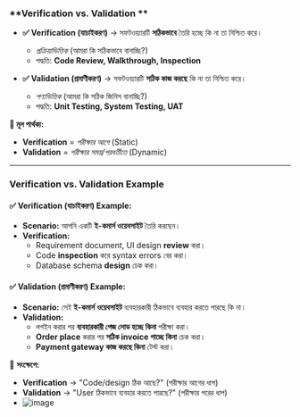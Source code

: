 ### **Verification vs. Validation **  

- **✅ Verification (যাচাইকরণ)** → সফটওয়্যারটি **সঠিকভাবে** তৈরি হচ্ছে কি না তা নিশ্চিত করে।  
  - *প্রক্রিয়াভিত্তিক* (আমরা কি সঠিকভাবে বানাচ্ছি?)  
  - পদ্ধতি: **Code Review, Walkthrough, Inspection**  

- **✅ Validation (প্রমাণীকরণ)** → সফটওয়্যারটি **সঠিক কাজ করছে** কি না তা নিশ্চিত করে।  
  - *পণ্যভিত্তিক* (আমরা কি সঠিক জিনিস বানাচ্ছি?)  
  - পদ্ধতি: **Unit Testing, System Testing, UAT**  

**🔹 মূল পার্থক্য:**  
- **Verification** = *পরীক্ষার আগে* (Static)  
- **Validation** = *পরীক্ষার সময়/পরবর্তীতে* (Dynamic)
- ----------------------------------------------------------------------------------------
### **Verification vs. Validation Example**  

#### **✅ Verification (যাচাইকরণ) Example:**  
- **Scenario:** আপনি একটি **ই-কমার্স ওয়েবসাইট** তৈরি করছেন।  
- **Verification:**  
  - Requirement document, UI design **review** করা।  
  - Code **inspection** করে syntax errors বের করা।  
  - Database schema **design** চেক করা।  

#### **✅ Validation (প্রমাণীকরণ) Example:**  
- **Scenario:** সেই **ই-কমার্স ওয়েবসাইট** ব্যবহারকারী ঠিকভাবে ব্যবহার করতে পারছে কি না।  
- **Validation:**  
  - লগইন করার পর **ব্যবহারকারী পেজ লোড হচ্ছে কিনা** পরীক্ষা করা।  
  - **Order place** করার পর **সঠিক invoice পাচ্ছে কিনা** চেক করা।  
  - **Payment gateway কাজ করছে কিনা** টেস্ট করা।  


🔹 **সংক্ষেপে:**  
- **Verification** → "Code/design ঠিক আছে?" (পরীক্ষার আগের ধাপ)  
- **Validation** → "User ঠিকভাবে ব্যবহার করতে পারছে?" (পরীক্ষার পরের ধাপ)
- ![image](https://github.com/user-attachments/assets/c47ce44b-8b98-4179-93f8-abb75c7d708e)

